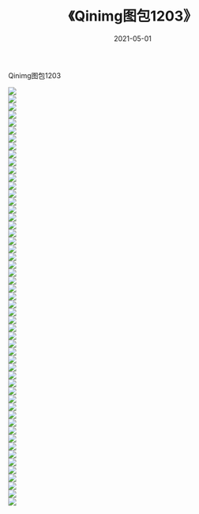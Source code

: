 ﻿---
layout: post
title:  《Qinimg图包1203》
date:   2021-05-01
img: http://imgx.orgx.ga/Qinimg图包/Qinimg图包1203/000.jpg
categories: [美女, 清纯, 唯美]
---

Qinimg图包1203

 ![](http://imgx.orgx.ga/Qinimg图包/Qinimg图包1203/001.jpg) <br>![](http://imgx.orgx.ga/Qinimg图包/Qinimg图包1203/002.jpg) <br>![](http://imgx.orgx.ga/Qinimg图包/Qinimg图包1203/003.jpg) <br>![](http://imgx.orgx.ga/Qinimg图包/Qinimg图包1203/004.jpg) <br>![](http://imgx.orgx.ga/Qinimg图包/Qinimg图包1203/005.jpg) <br>![](http://imgx.orgx.ga/Qinimg图包/Qinimg图包1203/006.jpg) <br>![](http://imgx.orgx.ga/Qinimg图包/Qinimg图包1203/007.jpg) <br>![](http://imgx.orgx.ga/Qinimg图包/Qinimg图包1203/008.jpg) <br>![](http://imgx.orgx.ga/Qinimg图包/Qinimg图包1203/009.jpg) <br>![](http://imgx.orgx.ga/Qinimg图包/Qinimg图包1203/010.jpg) <br>![](http://imgx.orgx.ga/Qinimg图包/Qinimg图包1203/011.jpg) <br>![](http://imgx.orgx.ga/Qinimg图包/Qinimg图包1203/012.jpg) <br>![](http://imgx.orgx.ga/Qinimg图包/Qinimg图包1203/013.jpg) <br>![](http://imgx.orgx.ga/Qinimg图包/Qinimg图包1203/014.jpg) <br>![](http://imgx.orgx.ga/Qinimg图包/Qinimg图包1203/015.jpg) <br>![](http://imgx.orgx.ga/Qinimg图包/Qinimg图包1203/016.jpg) <br>![](http://imgx.orgx.ga/Qinimg图包/Qinimg图包1203/017.jpg) <br>![](http://imgx.orgx.ga/Qinimg图包/Qinimg图包1203/018.jpg) <br>![](http://imgx.orgx.ga/Qinimg图包/Qinimg图包1203/019.jpg) <br>![](http://imgx.orgx.ga/Qinimg图包/Qinimg图包1203/020.jpg) <br>![](http://imgx.orgx.ga/Qinimg图包/Qinimg图包1203/021.jpg) <br>![](http://imgx.orgx.ga/Qinimg图包/Qinimg图包1203/022.jpg) <br>![](http://imgx.orgx.ga/Qinimg图包/Qinimg图包1203/023.jpg) <br>![](http://imgx.orgx.ga/Qinimg图包/Qinimg图包1203/024.jpg) <br>![](http://imgx.orgx.ga/Qinimg图包/Qinimg图包1203/025.jpg) <br>![](http://imgx.orgx.ga/Qinimg图包/Qinimg图包1203/026.jpg) <br>![](http://imgx.orgx.ga/Qinimg图包/Qinimg图包1203/027.jpg) <br>![](http://imgx.orgx.ga/Qinimg图包/Qinimg图包1203/028.jpg) <br>![](http://imgx.orgx.ga/Qinimg图包/Qinimg图包1203/029.jpg) <br>![](http://imgx.orgx.ga/Qinimg图包/Qinimg图包1203/030.jpg) <br>![](http://imgx.orgx.ga/Qinimg图包/Qinimg图包1203/031.jpg) <br>![](http://imgx.orgx.ga/Qinimg图包/Qinimg图包1203/032.jpg) <br>![](http://imgx.orgx.ga/Qinimg图包/Qinimg图包1203/033.jpg) <br>![](http://imgx.orgx.ga/Qinimg图包/Qinimg图包1203/034.jpg) <br>![](http://imgx.orgx.ga/Qinimg图包/Qinimg图包1203/035.jpg) <br>![](http://imgx.orgx.ga/Qinimg图包/Qinimg图包1203/036.jpg) <br>![](http://imgx.orgx.ga/Qinimg图包/Qinimg图包1203/037.jpg) <br>![](http://imgx.orgx.ga/Qinimg图包/Qinimg图包1203/038.jpg) <br>![](http://imgx.orgx.ga/Qinimg图包/Qinimg图包1203/039.jpg) <br>![](http://imgx.orgx.ga/Qinimg图包/Qinimg图包1203/040.jpg) <br>![](http://imgx.orgx.ga/Qinimg图包/Qinimg图包1203/041.jpg) <br>![](http://imgx.orgx.ga/Qinimg图包/Qinimg图包1203/042.jpg) <br>![](http://imgx.orgx.ga/Qinimg图包/Qinimg图包1203/043.jpg) <br>![](http://imgx.orgx.ga/Qinimg图包/Qinimg图包1203/044.jpg) <br>![](http://imgx.orgx.ga/Qinimg图包/Qinimg图包1203/045.jpg) <br>![](http://imgx.orgx.ga/Qinimg图包/Qinimg图包1203/046.jpg) <br>![](http://imgx.orgx.ga/Qinimg图包/Qinimg图包1203/047.jpg) <br>![](http://imgx.orgx.ga/Qinimg图包/Qinimg图包1203/048.jpg) <br>![](http://imgx.orgx.ga/Qinimg图包/Qinimg图包1203/049.jpg) <br>![](http://imgx.orgx.ga/Qinimg图包/Qinimg图包1203/050.jpg) <br>![](http://imgx.orgx.ga/Qinimg图包/Qinimg图包1203/051.jpg) <br>![](http://imgx.orgx.ga/Qinimg图包/Qinimg图包1203/052.jpg) <br>![](http://imgx.orgx.ga/Qinimg图包/Qinimg图包1203/053.jpg) <br>